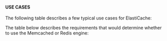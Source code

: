 #### USE CASES

The following table describes a few typical use cases for ElastiCache:

The table below describes the requirements that would determine whether to use
the Memcached or Redis engine:

